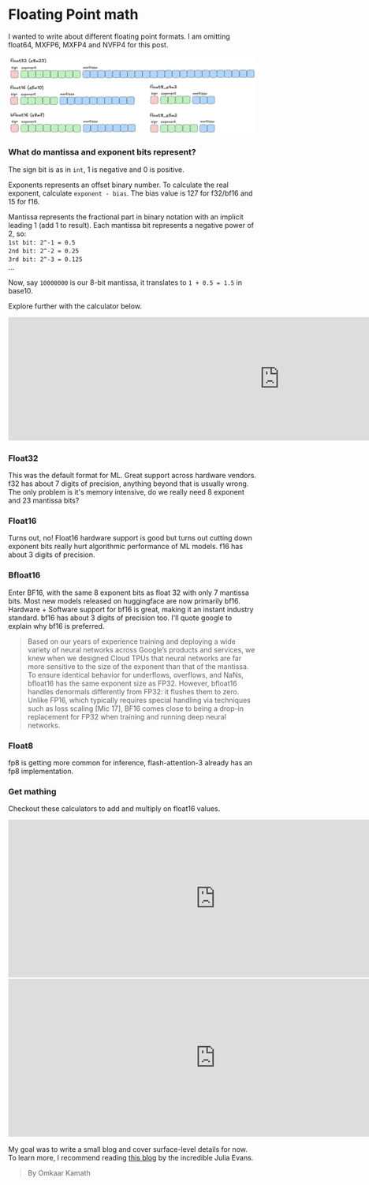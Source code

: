# Floating Point math

I wanted to write about different floating point formats. I am omitting float64, MXFP6, MXFP4 and NVFP4 for this post.

![Different float formats](https://raw.githubusercontent.com/omkaark/omkaark.github.io/refs/heads/main/public/3-float-math/floats.png?raw=true)

### What do mantissa and exponent bits represent?

The sign bit is as in `int`, 1 is negative and 0 is positive.

Exponents represents an offset binary number. To calculate the real exponent, calculate `exponent - bias`. The bias value is 127 for f32/bf16 and 15 for f16. 

Mantissa represents the fractional part in binary notation with an implicit leading 1 (add 1 to result). Each mantissa bit represents a negative power of 2, so: \
`1st bit: 2^-1 = 0.5` \
`2nd bit: 2^-2 = 0.25` \
`3rd bit: 2^-3 = 0.125` \
... 

Now, say `10000000` is our 8-bit mantissa, it translates to `1 + 0.5 = 1.5` in base10.

Explore further with the calculator below.

<iframe 
  src="https://raw.githubusercontent.com/omkaark/omkaark.github.io/refs/heads/main/public/3-float-math/calculator.html?raw=true" 
  width="1100" 
  height="250" 
  frameborder="0"
  style="@media(max-width: 600px){body {display: none;}}"
>
</iframe>

<br/>

### Float32
This was the default format for ML. Great support across hardware vendors. f32 has about 7 digits of precision, anything beyond that is usually wrong. The only problem is it's memory intensive, do we really need 8 exponent and 23 mantissa bits?

### Float16
Turns out, no! Float16 hardware support is good but turns out cutting down exponent bits really hurt algorithmic performance of ML models. f16 has about 3 digits of precision.

### Bfloat16
Enter BF16, with the same 8 exponent bits as float 32 with only 7 mantissa bits. Most new models released on huggingface are now primarily bf16. Hardware + Software support for bf16 is great, making it an instant industry standard. bf16 has about 3 digits of precision too. I'll quote google to explain why bf16 is preferred.

<blockquote cite="https://cloud.google.com/blog/products/ai-machine-learning/bfloat16-the-secret-to-high-performance-on-cloud-tpus">
Based on our years of experience training and deploying a wide variety of neural networks across Google’s products and services, we knew when we designed Cloud TPUs that neural networks are far more sensitive to the size of the exponent than that of the mantissa. To ensure identical behavior for underflows, overflows, and NaNs, bfloat16 has the same exponent size as FP32. However, bfloat16 handles denormals differently from FP32: it flushes them to zero. Unlike FP16, which typically requires special handling via techniques such as loss scaling [Mic 17], BF16 comes close to being a drop-in replacement for FP32 when training and running deep neural networks.
</blockquote>

### Float8
fp8 is getting more common for inference, flash-attention-3 already has an fp8 implementation.

### Get mathing

Checkout these calculators to add and multiply on float16 values.

<iframe 
  src="https://raw.githubusercontent.com/omkaark/omkaark.github.io/refs/heads/main/public/3-float-math/float-add.html?raw=true" 
  width="840" 
  height="320" 
  frameborder="0">
</iframe>

<br/>

<iframe 
  src="https://raw.githubusercontent.com/omkaark/omkaark.github.io/refs/heads/main/public/3-float-math/float-mul.html?raw=true" 
  width="840" 
  height="320" 
  frameborder="0">
</iframe>

My goal was to write a small blog and cover surface-level details for now. To learn more, I recommend reading [this blog](https://jvns.ca/blog/2023/01/13/examples-of-floating-point-problems/#how-does-floating-point-work) by the incredible Julia Evans.

> By Omkaar Kamath